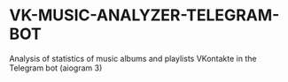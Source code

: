 # VK-MUSIC-ANALYZER-TELEGRAM-BOT
Analysis of statistics of music albums and playlists VKontakte in the Telegram bot (aiogram 3)
